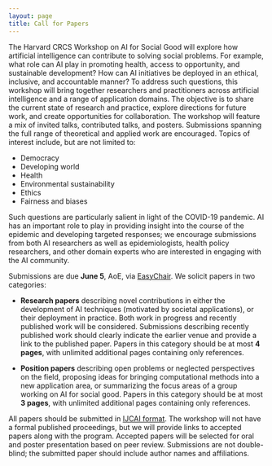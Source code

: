 ```yaml
---
layout: page
title: Call for Papers
---
```


The Harvard CRCS Workshop on AI for Social Good will explore how artificial intelligence can contribute to solving social problems. For example, what role can AI play in promoting health, access to opportunity, and sustainable development? How can AI initiatives be deployed in an ethical, inclusive, and accountable manner? To address such questions, this workshop will bring together researchers and practitioners across artificial intelligence and a range of application domains. The objective is to share the current state of research and practice, explore directions for future work, and create opportunities for collaboration. The workshop will feature a mix of invited talks, contributed talks, and posters. Submissions spanning the full range of theoretical and applied work are encouraged. Topics of interest include, but are not limited to:

* Democracy
* Developing world
* Health
* Environmental sustainability
* Ethics
* Fairness and biases

Such questions are particularly salient in light of the COVID-19 pandemic. AI has an important role to play in providing insight into the course of the epidemic and developing targeted responses; we encourage submissions from both AI researchers as well as epidemiologists, health policy researchers, and other domain experts who are interested in engaging with the AI community.

Submissions are due <b> June 5</b>, AoE, via [EasyChair](https://easychair.org/my/conference?conf=ai4sg1#). We solicit papers in two categories:

* <b>Research papers</b> describing novel contributions in either the development of AI techniques (motivated by societal applications), or their deployment in practice. Both work in progress and recently published work will be considered. Submissions describing recently published work should clearly indicate the earlier venue and provide a link to the published paper. Papers in this category should be at most <b>4 pages</b>, with unlimited additional pages containing only references. 

* <b>Position papers</b> describing open problems or neglected perspectives on the field, proposing ideas for bringing computational methods into a new application area, or summarizing the focus areas of a group working on AI for social good. Papers in this category should be at most <b>3 pages</b>, with unlimited additional pages containing only references. 

All papers should be submitted in [IJCAI format](https://www.ijcai.org/authors_kit). The workshop will not have a formal published proceedings, but we will provide links to accepted papers along with the program. Accepted papers will be selected for oral and poster presentation based on peer review. Submissions are not double-blind; the submitted paper should include author names and affiliations. 

